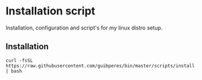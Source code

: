 # Installation script

Installation, configuration and script's for my linux distro setup.

## Installation
```shell
curl -fsSL https://raw.githubusercontent.com/guibperes/bin/master/scripts/install.sh | bash
```
